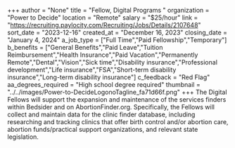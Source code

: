 +++
author = "None"
title = "Fellow, Digital Programs "
organization = "Power to Decide"
location = "Remote"
salary = "$25/hour"
link = "https://recruiting.paylocity.com/Recruiting/Jobs/Details/2107648"
sort_date = "2023-12-16"
created_at = "December 16, 2023"
closing_date = "January 4, 2024"
a_job_type = ["Full Time","Paid Fellowship","Temporary"]
b_benefits = ["General Benefits","Paid Leave","Tuition Reimbursement","Health Insurance","Paid Vacation","Permanently Remote","Dental","Vision","Sick time","Disability insurance","Professional development","Life insurance","FSA","Short-term disability insurance","Long-term disability insurance"]
c_feedback = "Red Flag"
aa_degrees_required = "High school degree required"
thumbnail = "../../images/Power-to-DecideLogonoTagline_fa71d66f.png"
+++
The Digital Fellows will support the expansion and maintenance of the services finders within Bedsider and on AbortionFinder.org. Specifically, the Fellows will collect and maintain data for the clinic finder database, including researching and tracking clinics that offer birth control and/or abortion care, abortion funds/practical support organizations, and relevant state legislation.  